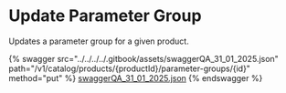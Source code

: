 # Update Parameter Group

Updates a parameter group for a given product.

{% swagger src="../../../../.gitbook/assets/swaggerQA_31_01_2025.json" path="/v1/catalog/products/{productId}/parameter-groups/{id}" method="put" %}
[swaggerQA_31_01_2025.json](../../../../.gitbook/assets/swaggerQA_31_01_2025.json)
{% endswagger %}
